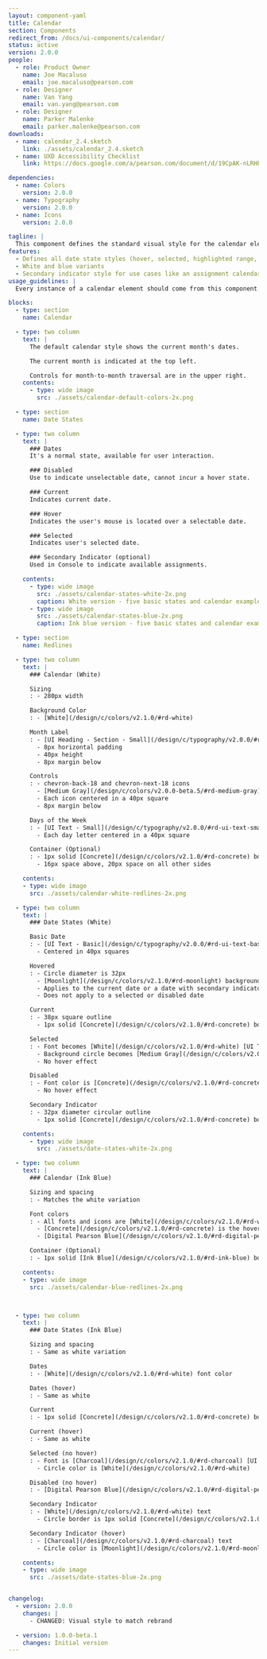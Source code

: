 ```yaml
---
layout: component-yaml
title: Calendar
section: Components
redirect_from: /docs/ui-components/calendar/
status: active
version: 2.0.0
people:
  - role: Product Owner
    name: Joe Macaluso
    email: joe.macaluso@pearson.com
  - role: Designer
    name: Van Yang
    email: van.yang@pearson.com
  - role: Designer
    name: Parker Malenke
    email: parker.malenke@pearson.com
downloads:
  - name: calendar_2.4.sketch
    link: ./assets/calendar_2.4.sketch
  - name: UXD Accessibility Checklist
    link: https://docs.google.com/a/pearson.com/document/d/19CpAK-nLRHPQ0w_qmUpXo5NjGZU7mBWszAHlB4Kxy94/edit?usp=sharing

dependencies:
  - name: Colors
    version: 2.0.0
  - name: Typography
    version: 2.0.0
  - name: Icons
    version: 2.0.0

tagline: |
  This component defines the standard visual style for the calendar element.
features:
  - Defines all date state styles (hover, selected, highlighted range, disabled)
  - White and blue variants
  - Secondary indicator style for use cases like an assignment calendar
usage_guidelines: |
  Every instance of a calendar element should come from this component.

blocks:
  - type: section
    name: Calendar

  - type: two column
    text: |
      The default calendar style shows the current month's dates.

      The current month is indicated at the top left.

      Controls for month-to-month traversal are in the upper right.
    contents:
      - type: wide image
        src: ./assets/calendar-default-colors-2x.png

  - type: section
    name: Date States

  - type: two column
    text: |
      ### Dates
      It's a normal state, available for user interaction.

      ### Disabled
      Use to indicate unselectable date, cannot incur a hover state.

      ### Current
      Indicates current date.

      ### Hover
      Indicates the user's mouse is located over a selectable date.

      ### Selected
      Indicates user's selected date.

      ### Secondary Indicator (optional)
      Used in Console to indicate available assignments.

    contents:
      - type: wide image
        src: ./assets/calendar-states-white-2x.png
        caption: White version - five basic states and calendar example.
      - type: wide image
        src: ./assets/calendar-states-blue-2x.png
        caption: Ink blue version - five basic states and calendar example.

  - type: section
    name: Redlines

  - type: two column
    text: |
      ### Calendar (White)

      Sizing
      : - 280px width

      Background Color
      : - [White](/design/c/colors/v2.1.0/#rd-white)

      Month Label
      : - [UI Heading - Section - Small](/design/c/typography/v2.0.0/#rd-ui-headings-section-basic), [Charcoal](/design/c/colors/v2.1.0/#rd-charcoal)
        - 8px horizontal padding
        - 40px height
        - 8px margin below

      Controls
      : - chevron-back-18 and chevron-next-18 icons
        - [Medium Gray](/design/c/colors/v2.0.0-beta.5/#rd-medium-gray) by default, [Charcoal](/design/c/colors/v2.1.0/#rd-charcoal) on hover, [Alto](/design/c/colors/v2.1.0/#rd-alto) when disabled
        - Each icon centered in a 40px square
        - 8px margin below

      Days of the Week
      : - [UI Text - Small](/design/c/typography/v2.0.0/#rd-ui-text-small), [Medium Gray](/design/c/colors/v2.0.0-beta.5/#rd-medium-gray)
        - Each day letter centered in a 40px square

      Container (Optional)
      : - 1px solid [Concrete](/design/c/colors/v2.1.0/#rd-concrete) border
        - 16px space above, 20px space on all other sides

    contents:
    - type: wide image
      src: ./assets/calendar-white-redlines-2x.png

  - type: two column
    text: |
      ### Date States (White)

      Basic Date
      : - [UI Text - Basic](/design/c/typography/v2.0.0/#rd-ui-text-basic) in [Charcoal](/design/c/colors/v2.1.0/#rd-charcoal)
        - Centered in 40px squares

      Hovered
      : - Circle diameter is 32px
        - [Moonlight](/design/c/colors/v2.1.0/#rd-moonlight) background color
        - Applies to the current date or a date with secondary indicator as well
        - Does not apply to a selected or disabled date

      Current
      : - 38px square outline
        - 1px solid [Concrete](/design/c/colors/v2.1.0/#rd-concrete) border

      Selected
      : - Font becomes [White](/design/c/colors/v2.1.0/#rd-white) [UI Text - Bold](/design/c/typography/v2.0.0/#rd-ui-text-bold)
        - Background circle becomes [Medium Gray](/design/c/colors/v2.0.0-beta.5/#rd-medium-gray)
        - No hover effect

      Disabled
      : - Font color is [Concrete](/design/c/colors/v2.1.0/#rd-concrete)
        - No hover effect

      Secondary Indicator
      : - 32px diameter circular outline
        - 1px solid [Concrete](/design/c/colors/v2.1.0/#rd-concrete) border

    contents:
      - type: wide image
        src: ./assets/date-states-white-2x.png

  - type: two column
    text: |
      ### Calendar (Ink Blue)

      Sizing and spacing
      : - Matches the white variation

      Font colors
      : - All fonts and icons are [White](/design/c/colors/v2.1.0/#rd-white) by default
        - [Concrete](/design/c/colors/v2.1.0/#rd-concrete) is the hover color for the controls
        - [Digital Pearson Blue](/design/c/colors/v2.1.0/#rd-digital-pearson-blue) is the disabled color

      Container (Optional)
      : - 1px solid [Ink Blue](/design/c/colors/v2.1.0/#rd-ink-blue) border

    contents:
    - type: wide image
      src: ./assets/calendar-blue-redlines-2x.png



  - type: two column
    text: |
      ### Date States (Ink Blue)

      Sizing and spacing
      : - Same as white variation

      Dates
      : - [White](/design/c/colors/v2.1.0/#rd-white) font color

      Dates (hover)
      : - Same as white

      Current
      : - 1px solid [Concrete](/design/c/colors/v2.1.0/#rd-concrete) border

      Current (hover)
      : - Same as white

      Selected (no hover)
      : - Font is [Charcoal](/design/c/colors/v2.1.0/#rd-charcoal) [UI Text - Bold](/design/c/typography/v2.0.0/#rd-ui-text-bold)
        - Circle color is [White](/design/c/colors/v2.1.0/#rd-white)

      Disabled (no hover)
      : - [Digital Pearson Blue](/design/c/colors/v2.1.0/#rd-digital-pearson-blue) font color

      Secondary Indicator
      : - [White](/design/c/colors/v2.1.0/#rd-white) text
        - Circle border is 1px solid [Concrete](/design/c/colors/v2.1.0/#rd-concrete)

      Secondary Indicator (hover)
      : - [Charcoal](/design/c/colors/v2.1.0/#rd-charcoal) text
        - Circle color is [Moonlight](/design/c/colors/v2.1.0/#rd-moonlight)

    contents:
    - type: wide image
      src: ./assets/date-states-blue-2x.png


changelog:
  - version: 2.0.0
    changes: |
      - CHANGED: Visual style to match rebrand

  - version: 1.0.0-beta.1
    changes: Initial version
---
```


